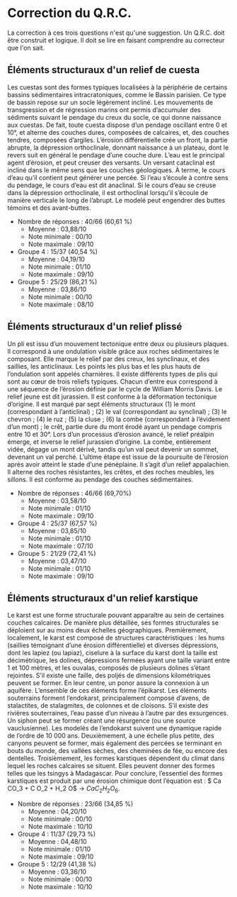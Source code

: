 # Correction du Q.R.C.

La correction à ces trois questions n'est qu'une suggestion. Un Q.R.C. doit être construit et logique. Il doit se lire en faisant comprendre au correcteur que l'on sait.

## Éléments structuraux d'un relief de cuesta

Les cuestas sont des formes typiques localisées à la périphérie de certains bassins sédimentaires intracratoniques, comme le Bassin parisien. Ce type de bassin repose sur un socle légèrement incliné. Les mouvements de transgression et de régression marins ont permis d’accumuler des sédiments suivant le pendage du creux du socle, ce qui donne naissance aux cuestas. De fait, toute cuesta dispose d’un pendage oscillant entre 0 et 10°, et alterne des couches dures, composées de calcaires, et, des couches tendres, composées d’argiles. L’érosion différentielle crée un front, la partie abrupte, la dépression orthoclinale, donnant naissance à un plateau, dont le revers suit en général le pendage d’une couche dure. L’eau est le principal agent d’érosion, et peut creuser des versants. Un versant cataclinal est incliné dans le même sens que les couches géologiques. À terme, le cours d’eau qu’il contient peut générer une percée. Si l’eau s’écoule à contre sens du pendage, le cours d’eau est dit anaclinal. Si le cours d’eau se creuse dans la dépression orthoclinale, il est orthoclinal lorsqu’il s’écoule de manière verticale le long de l’abrupt. Le modelé peut engendrer des buttes témoins et des avant-buttes.

- Nombre de réponses : 40/66 (60,61 %)
    - Moyenne : 03,88/10
    - Note minimale : 00/10
    - Note maximale : 09/10
- Groupe 4 : 15/37 (40,54 %)
    - Moyenne : 04,19/10
    - Note minimale : 01/10
    - Note maximale : 09/10
- Groupe 5 : 25/29 (86,21 %)
    - Moyenne : 03,86/10
    - Note minimale : 00/10
    - Note maximale : 08/10

## Éléments structuraux d'un relief plissé

Un pli est issu d’un mouvement tectonique entre deux ou plusieurs plaques. Il correspond à une ondulation visible grâce aux roches sédimentaires le composant. Elle marque le relief par des creux, les synclinaux, et des saillies, les anticlinaux. Les points les plus bas et les plus hauts de l’ondulation sont appelés charnières. Il existe différents types de plis qui sont au cœur de trois reliefs typiques. Chacun d’entre eux correspond à une séquence de l’érosion définie par le cycle de William Morris Davis. Le relief jeune est dit jurassien. Il est conforme à la déformation tectonique d’origine. Il est marqué par sept éléments structuraux (1) le mont (correspondant à l’anticlinal) ; (2) le val (correspondant au synclinal) ; (3) le chevron ; (4) le ruz ; (5) la cluse ; (6) la combe (correspondant à l’évidement d’un mont) ; le crêt, partie dure du mont érodé ayant un pendage compris entre 10 et 30°. Lors d’un processus d’érosion avancé, le relief préalpin émerge, et inverse le relief jurassien d’origine. La combe, entièrement vidée, dégage un mont dérivé, tandis qu’un val peut devenir un sommet, devenant un val perché. L’ultime étape est issue de la poursuite de l’érosion après avoir atteint le stade d’une pénéplaine. Il s’agit d’un relief appalachien. Il alterne des roches résistantes, les crêtes, et des roches meubles, les sillons. Il est conforme au pendage des couches sédimentaires.

- Nombre de réponses : 46/66 (69,70%)
    - Moyenne : 03,58/10
    - Note minimale : 01/10
    - Note maximale : 09/10
- Groupe 4 : 25/37 (67,57 %)
    - Moyenne : 03,85/10
    - Note minimale : 01/10
    - Note maximale : 07/10
- Groupe 5 : 21/29 (72,41 %)
    - Moyenne : 03,47/10
    - Note minimale : 01/10
    - Note maximale : 09/10

## Éléments structuraux d'un relief karstique

Le karst est une forme structurale pouvant apparaître au sein de certaines couches calcaires. De manière plus détaillée, ses formes structurales se déploient sur au moins deux échelles géographiques. Premièrement, localement, le karst est composé de structures caractéristiques : les hums (saillies témoignant d’une érosion différentielle) et diverses dépressions, dont les lapiez (ou lapiaz), ciselure à la surface du karst dont la taille est décimétrique, les dolines, dépressions fermées ayant une taille variant entre 1 et 100 mètres, et les ouvalas, composés de plusieurs dolines s’étant rejointes. S’il existe une faille, des poljés de dimensions kilométriques peuvent se former. En leur centre, un ponor assure la connexion à un aquifère. L’ensemble de ces éléments forme l’épikarst. Les éléments souterrains forment l’endokarst, principalement composé d’avens, de stalactites, de stalagmites, de colonnes et de cloisons. S’il existe des rivières souterraines, l’eau passe d’un niveau à l’autre par des exsurgences. Un siphon peut se former créant une résurgence (ou une source vauclusienne). Les modelés de l’endokarst suivent une dynamique rapide de l’ordre de 10 000 ans. Deuxièmement, à une échelle plus petite, des canyons peuvent se former, mais également des percées se terminant en bouts du monde, des vallées sèches, des cheminées de fée, ou encore des dentelles. Troisièmement, les formes karstiques dépendent du climat dans lequel les roches calcaires se situent. Elles peuvent donner des formes telles que les tsingys à Madagascar. Pour conclure, l’essentiel des formes karstiques est produit par une érosion chimique dont l’équation est : $ Ca CO_3 + C O_2 + H_2 O$ → $Ca C_2 H_2 O_6$.

- Nombre de réponses : 23/66 (34,85 %)
    - Moyenne : 04,20/10
    - Note minimale : 00/10
    - Note maximale : 10/10
- Groupe 4 : 11/37 (29,73 %)
    - Moyenne : 04,48/10
    - Note minimale : 01/10
    - Note maximale : 09/10
- Groupe 5 : 12/29 (41,38 %)
    - Moyenne : 03,36/10
    - Note minimale : 00/10
    - Note maximale : 10/10
